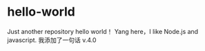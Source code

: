 # hello-world
Just another repository
hello world！
Yang here，I like Node.js and javascript.
我添加了一句话
v.4.0
